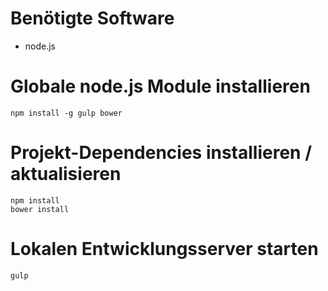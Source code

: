 # Benötigte Software

- node.js

# Globale node.js Module installieren

    npm install -g gulp bower


# Projekt-Dependencies installieren / aktualisieren

    npm install
    bower install

# Lokalen Entwicklungsserver starten

    gulp
